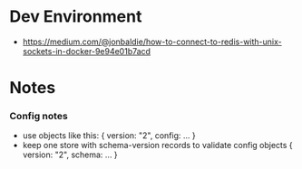 # Dev Environment

- https://medium.com/@jonbaldie/how-to-connect-to-redis-with-unix-sockets-in-docker-9e94e01b7acd

# Notes

### Config notes

- use objects like this:
  {
  version: "2",
  config: ...
  }
- keep one store with schema-version records to validate config objects
  {
  version: "2",
  schema: ...
  }
